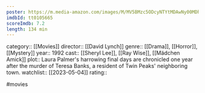 ```yaml
---
poster: https://m.media-amazon.com/images/M/MV5BMzc5ODcyNTYtMDAwNy00MDhjLWFmOWUtNGVhMDRlYjE1YzNjXkEyXkFqcGdeQXVyMTQxNzMzNDI@._V1_SX300.jpg
imdbId: tt0105665
scoreImdb: 7.2
length: 134 min
---
```


category:: [[Movies]]
director:: [[David Lynch]]
genre:: [[Drama]], [[Horror]], [[Mystery]]
year:: 1992
cast:: [[Sheryl Lee]], [[Ray Wise]], [[Mädchen Amick]]
plot:: Laura Palmer's harrowing final days are chronicled one year after the murder of Teresa Banks, a resident of Twin Peaks' neighboring town.
watchlist:: [[2023-05-04]]
rating::

#movies 

